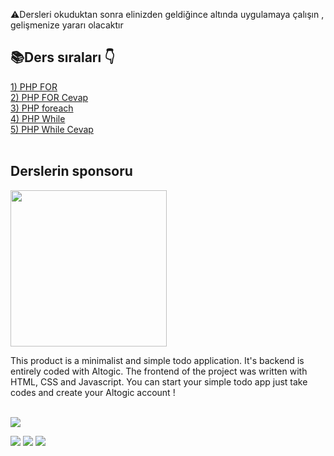 ⚠️Dersleri okuduktan sonra elinizden geldiğince altında uygulamaya çalışın , gelişmenize yararı olacaktır

<h2>📚Ders sıraları 👇</h2>

<a href="https://github.com/alicangunduz/PHP-Kaynak/blob/main/5-donguler/for.php">1) PHP FOR</a><br>
<a href="https://github.com/alicangunduz/PHP-Kaynak/blob/main/5-donguler/for-cevap.php">2) PHP FOR Cevap</a><br>
<a href="https://github.com/alicangunduz/PHP-Kaynak/blob/main/5-donguler/foreach.php">3) PHP foreach </a><br>
<a href="https://github.com/alicangunduz/PHP-Kaynak/blob/main/5-donguler/while.php">4) PHP While</a><br>
<a href="https://github.com/alicangunduz/PHP-Kaynak/blob/main/5-donguler/while-cevap.php">5) PHP While Cevap</a><br><br>




<h2>Derslerin sponsoru</h2>
<a href="https://izleaf.com"><img src="https://izleaf.com/logo.png" width="250"></a>


<p>This product is a minimalist and simple todo application. It's backend is entirely coded with Altogic. The frontend of the project was written with HTML, CSS and Javascript. You can start your simple todo app just take codes and create your Altogic account !</p>
<br>
<img src="https://i.hizliresim.com/ct1lmj4.png">

   <img src="https://i.hizliresim.com/10f5dxs.png"> <img src="https://i.hizliresim.com/3jefu92.png"> <img src="https://i.hizliresim.com/8g4dn7e.png">

